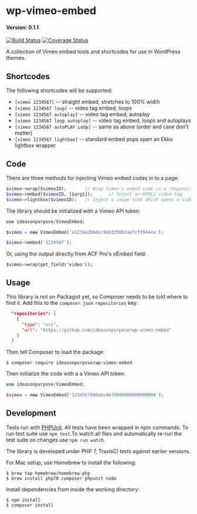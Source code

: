 # wp-vimeo-embed
#### Version: 0.1.1

[![Build Status](https://travis-ci.org/ideasonpurpose/wp-vimeo-embed.svg?branch=master)](https://travis-ci.org/ideasonpurpose/wp-vimeo-embed)
[![Coverage Status](https://coveralls.io/repos/github/ideasonpurpose/wp-vimeo-embed/badge.svg?branch=master)](https://coveralls.io/github/ideasonpurpose/wp-vimeo-embed?branch=master)

A collection of Vimeo embed tools and shortcodes for use in WordPress themes.

## Shortcodes
The following shortcodes will be supported:

 * `[vimeo 1234567]`   -- straight embed, stretches to 100% width
 * `[vimeo 1234567 loop]` -- video tag embed, loops
 * `[vimeo 1234567 autoplay]` -- video tag embed, autoplay
 * `[vimeo 1234567 loop autoplay]` -- video tag embed, loops and autoplays
 * `[vimeo 1234567 autoPLAY LoOp]` -- same as above (order and case don't matter)
 * `[vimeo 1234567 lightbox]` -- standard embed pops open an Ekko lightbox wrapper

## Code

There are three methods for injecting Vimeo embed codes in to a page:
```php
$vimeo->wrap($vimeoID);       // Wrap Vimeo's embed code in a responsive wrapper
$vimeo->embed($vimeoID, [$arg1]);      // Inject an HTML5 video tag
$vimeo->lightbox($vimeoID);   // Inject a image link which opens a video lightbox
```
The library should be initialized with a Vimeo API token:

```php
use ideasonpurpose/VimeoEmbed;

$vimeo = new VimeoEmbed('a1234a2bbdcc9d43250b2aefcff944ce');

$vimeo->embed('1234567');
```

Or, using the output directly from ACF Pro's oEmbed field:

    $vimeo->wrap(get_field('video'));


## Usage

This library is not on Packagist yet, so Composer needs to be told where to find it. Add this to the `composer.json` `repositories` key:

```json
  "repositories": [
    {
      "type": "vcs",
      "url": "https://github.com/ideasonpurpose/wp-vimeo-embed"
    }
  ]
```

Then tell Composer to load the package:

```
$ composer require ideasonpurpose/wp-vimeo-embed
```

Then initialize the code with a a Vimeo API token:
```php
use ideasonpurpose/VimeoEmbed;

$vimeo = new VimeoEmbed('1234567890abcdef0000000000000000');
```


## Development

Tests run with [PHPUnit][]. All tests have been wrapped in npm commands. To run test suite use `npm test`.To watch all files and automatically re-run the test suite on changes use `npm run watch`.

The library is developed under PHP 7, TravisCI tests against earlier versions. 

For Mac setup, use Homebrew to install the following:
```
$ brew tap homebrew/homebrew-php
$ brew install php70 composer phpunit node
```
Install dependencies from inside the working directory:
```
$ npm install
$ composer install
```




[phpunit]: https://phpunit.de/
